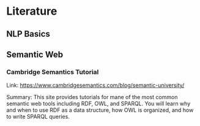 # Literature

## NLP Basics

## Semantic Web

### Cambridge Semantics Tutorial

Link: https://www.cambridgesemantics.com/blog/semantic-university/

Summary: This site provides tutorials for mane of the most common semantic web tools including RDF, OWL, and SPARQL. You will learn why and when to use RDF as a data structure, how OWL is organized, and how to write SPARQL queries.

